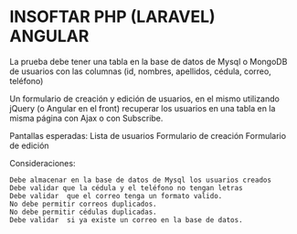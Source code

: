 # INSOFTAR PHP (LARAVEL) ANGULAR

La prueba debe tener una tabla en la base de datos de Mysql o MongoDB de usuarios con las columnas (id, nombres, apellidos, cédula, correo, teléfono)

Un formulario de creación y edición de usuarios, en el mismo utilizando jQuery (o Angular en el front) recuperar los usuarios en una tabla en la misma página con Ajax o con Subscribe.

Pantallas esperadas:
Lista de usuarios
Formulario de creación
Formulario de edición

Consideraciones:

    Debe almacenar en la base de datos de Mysql los usuarios creados
    Debe validar que la cédula y el teléfono no tengan letras
    Debe validar  que el correo tenga un formato valido.
    No debe permitir correos duplicados.
    No debe permitir cédulas duplicadas.
    Debe validar  si ya existe un correo en la base de datos.
